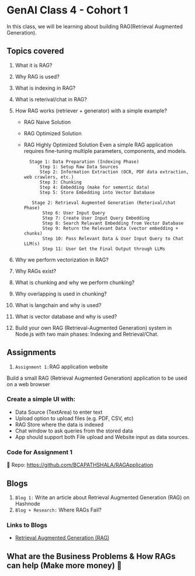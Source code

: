 # GenAI Class 4 - Cohort 1

In this class, we will be learning about building RAG(Retrieval Augmented Generation).

## Topics covered

1.  What it is RAG?
2.  Why RAG is used?
3.  What is indexing in RAG?
4.  What is reterival/chat in RAG?
5.  How RAG works (retriever + generator) with a simple example?

    - RAG Naive Solution
    - RAG Optimized Solution
    - RAG Highly Optimized Solution
      Even a simple RAG application requires fine-tuning multiple parameters, components, and models.

            Stage 1: Data Preparation (Indexing Phase)
                Step 1: Setup Raw Data Sources
                Step 2: Information Extraction (OCR, PDF data extraction, web crawlers, etc.)
                Step 3: Chunking
                Step 4: Embedding (make for sementic data)
                Step 5: Store Embedding into Vector Database

             Stage 2: Retrieval Augmented Generation (Reterival/chat Phase)
                 Step 6: User Input Query
                 Step 7: Create User Input Query Embedding
                 Step 8: Search Relavant Embedding from Vector Database
                 Step 9: Return the Relevant Data (vector embedding + chunks)
                 Step 10: Pass Relevant Data & User Input Query to Chat LLM(s)
                 Step 11: User Get the Final Output through LLMs

6.  Why we perform vectorization in RAG?
7.  Why RAGs exist?
8.  What is chunking and why we perform chunking?
9.  Why overlapping is used in chunking?
10. What is langchain and why is used?
11. What is vector database and why is used?
12. Build your own RAG (Retrieval-Augmented Generation) system in Node.js with two main phases: Indexing and Retrieval/Chat.

## Assignments

1. `Assignment 1:`RAG application website

Build a small RAG (Retrieval Augmented Generation) application to be used on a web browser

### Create a simple UI with:

- Data Source (TextArea) to enter text
- Upload option to upload files (e.g. PDF, CSV, etc)
- RAG Store where the data is indexed
- Chat window to ask queries from the stored data
- App should support both File upload and Website input as data sources.

### Code for Assignment 1

📂 Repo: https://github.com/BCAPATHSHALA/RAGApplication

## Blogs

1. `Blog 1:` Write an article about Retrieval Augmented Generation (RAG) on Hashnode
2. `Blog + Research:` Where RAGs Fail?

### Links to Blogs

- [Retrieval Augmented Generation (RAG)](https://bcapathshala.hashnode.dev/practical-guide-to-retrival-augmented-generation-from-scratch)

## What are the Business Problems & How RAGs can help (Make more money) 🎯
